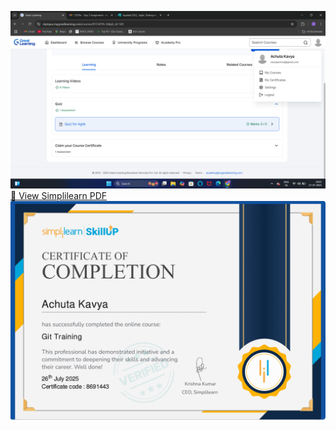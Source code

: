 ![SDLC Diagram](https://raw.githubusercontent.com/achutaKavya/5321301_AchutaKavya/main/sdlc/5321301_GL.png)
[📄 View Simplilearn PDF](https://github.com/achutaKavya/5321301_AchutaKavya/blob/main/git/5321301_simplilearn.pdf)
![git](https://github.com/achutaKavya/5321301_AchutaKavya/blob/main/git/5321301_simplilearn.png)
